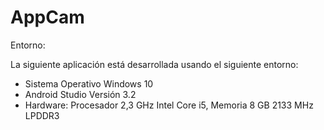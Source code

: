 # AppCam

Entorno:

La siguiente aplicación está desarrollada usando el siguiente entorno:

* Sistema Operativo Windows 10
* Android Studio Versión 3.2
* Hardware: Procesador 2,3 GHz Intel Core i5, Memoria 8 GB 2133 MHz LPDDR3



